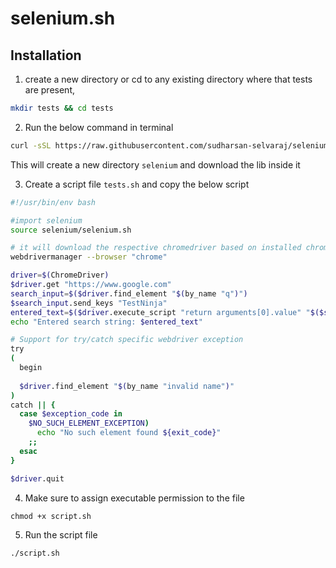 # selenium.sh

## Installation

1. create a new directory or cd to any existing directory where that tests are present,

```sh
mkdir tests && cd tests
```

2. Run the below command in terminal

```sh
curl -sSL https://raw.githubusercontent.com/sudharsan-selvaraj/selenium.sh/main/install.sh | bash
```

This will create a new directory `selenium` and download the lib inside it

3. Create a script file `tests.sh` and copy the below script

```sh
#!/usr/bin/env bash

#import selenium
source selenium/selenium.sh

# it will download the respective chromedriver based on installed chrome version
webdrivermanager --browser "chrome"

driver=$(ChromeDriver)
$driver.get "https://www.google.com"
search_input=$($driver.find_element "$(by_name "q")")
$search_input.send_keys "TestNinja"
entered_text=$($driver.execute_script "return arguments[0].value" "$($search_input.get_element)")
echo "Entered search string: $entered_text"

# Support for try/catch specific webdriver exception
try
(
  begin
  
  $driver.find_element "$(by_name "invalid name")"
)
catch || {
  case $exception_code in
    $NO_SUCH_ELEMENT_EXCEPTION)
      echo "No such element found ${exit_code}"
    ;;
  esac
}

$driver.quit
```

4. Make sure to assign executable permission to the file

```shell
chmod +x script.sh
```

5. Run the script file

```shell
./script.sh
```